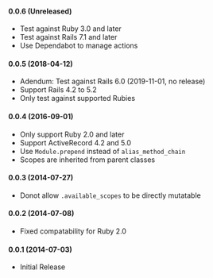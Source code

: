#### 0.0.6 (Unreleased)

* Test against Ruby 3.0 and later
* Test against Rails 7.1 and later
* Use Dependabot to manage actions

#### 0.0.5 (2018-04-12)

* Adendum: Test against Rails 6.0 (2019-11-01, no release)
* Support Rails 4.2 to 5.2
* Only test against supported Rubies

#### 0.0.4 (2016-09-01)
* Only support Ruby 2.0 and later
* Support ActiveRecord 4.2 and 5.0
* Use `Module.prepend` instead of `alias_method_chain`
* Scopes are inherited from parent classes

#### 0.0.3 (2014-07-27)
* Donot allow `.available_scopes` to be directly mutatable

#### 0.0.2 (2014-07-08)
* Fixed compatability for Ruby 2.0

#### 0.0.1 (2014-07-03)
* Initial Release
